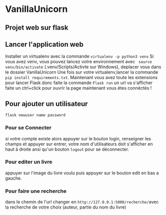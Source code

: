# VanillaUnicorn
## Projet web sur flask 
## Lancer l'application web
 Installer un virtualenv avec la commande `virtualenv -p python3 venv` 
 Si vous avez venv, vous pouvez lancez votre environnement avec ` source venv/bin/activate` (.venv/Scripts/Activte sur Windows),
 deplacer vous dans le dossier VanillaUnicorn
 Une fois sur votre virtualenv,lancer la commande `pip install requirements.txt`.
 Maintenant vous avez toute les extensions pour lancer Flask donc faite la commande `Flask run`
 un url va s'afficher faite un ctrl+click pour ouvrir la page
 maintenant vous étes connéctés ! 
## Pour ajouter un utilisateur
`flask newuser name password`
### Pour se Connecter
si votre compte existe alors appuyer sur le bouton login, renseigner les champs et appuyer sur entrer,
votre nom d'utilisateurs doit s'afficher en haut à droite ansi qu'un bouton `logout` pour se déconnecter.
### Pour editer un livre
appuyer sur l'image du livre voulu puis appuyer sur le bouton edit en bas a gauche.
### Pour faire une recherche 
dans le chemin de l'url changer en `http://127.0.0.1:5000/recherche/`avec la recherche de votre choix (auteur, partie du nom du livre)
